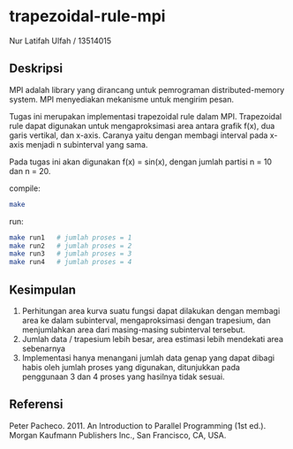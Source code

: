 # trapezoidal-rule-mpi
Nur Latifah Ulfah / 13514015

## Deskripsi
MPI adalah library yang dirancang untuk pemrograman distributed-memory system. MPI menyediakan mekanisme untuk mengirim pesan.

Tugas ini merupakan implementasi trapezoidal rule dalam MPI. Trapezoidal rule dapat digunakan untuk mengaproksimasi area antara grafik f(x), dua garis vertikal, dan x-axis. Caranya yaitu dengan membagi interval pada x-axis menjadi n subinterval yang sama.

Pada tugas ini akan digunakan f(x) = sin(x), dengan jumlah partisi n = 10 dan n = 20.

compile:
```sh
make
```
run:
```sh
make run1   # jumlah proses = 1
make run2   # jumlah proses = 2
make run3   # jumlah proses = 3
make run4   # jumlah proses = 4
```

## Kesimpulan
1. Perhitungan area kurva suatu fungsi dapat dilakukan dengan membagi area ke dalam subinterval, mengaproksimasi dengan trapesium, dan menjumlahkan area dari masing-masing subinterval tersebut.
2.	Jumlah data / trapesium lebih besar, area estimasi lebih mendekati area sebenarnya
3.	Implementasi hanya menangani jumlah data genap yang dapat dibagi habis oleh jumlah proses yang digunakan, ditunjukkan pada penggunaan 3 dan 4 proses yang hasilnya tidak sesuai.


## Referensi

Peter Pacheco. 2011. An Introduction to Parallel Programming (1st ed.). Morgan Kaufmann Publishers Inc., San Francisco, CA, USA.